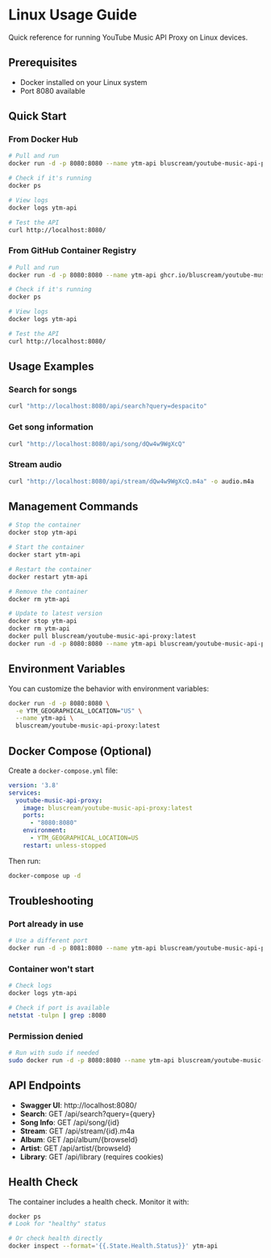 # Linux Usage Guide

Quick reference for running YouTube Music API Proxy on Linux devices.

## Prerequisites

- Docker installed on your Linux system
- Port 8080 available

## Quick Start

### From Docker Hub
```bash
# Pull and run
docker run -d -p 8080:8080 --name ytm-api bluscream/youtube-music-api-proxy:latest

# Check if it's running
docker ps

# View logs
docker logs ytm-api

# Test the API
curl http://localhost:8080/
```

### From GitHub Container Registry
```bash
# Pull and run
docker run -d -p 8080:8080 --name ytm-api ghcr.io/bluscream/youtube-music-api-proxy:latest

# Check if it's running
docker ps

# View logs
docker logs ytm-api

# Test the API
curl http://localhost:8080/
```

## Usage Examples

### Search for songs
```bash
curl "http://localhost:8080/api/search?query=despacito"
```

### Get song information
```bash
curl "http://localhost:8080/api/song/dQw4w9WgXcQ"
```

### Stream audio
```bash
curl "http://localhost:8080/api/stream/dQw4w9WgXcQ.m4a" -o audio.m4a
```

## Management Commands

```bash
# Stop the container
docker stop ytm-api

# Start the container
docker start ytm-api

# Restart the container
docker restart ytm-api

# Remove the container
docker rm ytm-api

# Update to latest version
docker stop ytm-api
docker rm ytm-api
docker pull bluscream/youtube-music-api-proxy:latest
docker run -d -p 8080:8080 --name ytm-api bluscream/youtube-music-api-proxy:latest
```

## Environment Variables

You can customize the behavior with environment variables:

```bash
docker run -d -p 8080:8080 \
  -e YTM_GEOGRAPHICAL_LOCATION="US" \
  --name ytm-api \
  bluscream/youtube-music-api-proxy:latest
```

## Docker Compose (Optional)

Create a `docker-compose.yml` file:

```yaml
version: '3.8'
services:
  youtube-music-api-proxy:
    image: bluscream/youtube-music-api-proxy:latest
    ports:
      - "8080:8080"
    environment:
      - YTM_GEOGRAPHICAL_LOCATION=US
    restart: unless-stopped
```

Then run:
```bash
docker-compose up -d
```

## Troubleshooting

### Port already in use
```bash
# Use a different port
docker run -d -p 8081:8080 --name ytm-api bluscream/youtube-music-api-proxy:latest
```

### Container won't start
```bash
# Check logs
docker logs ytm-api

# Check if port is available
netstat -tulpn | grep :8080
```

### Permission denied
```bash
# Run with sudo if needed
sudo docker run -d -p 8080:8080 --name ytm-api bluscream/youtube-music-api-proxy:latest
```

## API Endpoints

- **Swagger UI**: http://localhost:8080/
- **Search**: GET /api/search?query={query}
- **Song Info**: GET /api/song/{id}
- **Stream**: GET /api/stream/{id}.m4a
- **Album**: GET /api/album/{browseId}
- **Artist**: GET /api/artist/{browseId}
- **Library**: GET /api/library (requires cookies)

## Health Check

The container includes a health check. Monitor it with:

```bash
docker ps
# Look for "healthy" status

# Or check health directly
docker inspect --format='{{.State.Health.Status}}' ytm-api
``` 